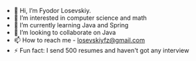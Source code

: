 - 👋 Hi, I’m Fyodor Losevskiy.
- 👀 I’m interested in computer science and math
- 🌱 I’m currently learning Java and Spring
- 💞️ I’m looking to collaborate on Java
- 📫 How to reach me - losevskiyfz@gmail.com
- ⚡ Fun fact: I send 500 resumes and haven't got any interview

<!---
losevskiyfz/losevskiyfz is a ✨ special ✨ repository because its `README.md` (this file) appears on your GitHub profile.
You can click the Preview link to take a look at your changes.
--->
